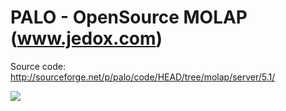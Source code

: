 PALO - OpenSource MOLAP (www.jedox.com)
====

Source code: http://sourceforge.net/p/palo/code/HEAD/tree/molap/server/5.1/


[![](https://images.microbadger.com/badges/image/zkhadikov/palo.svg)](https://microbadger.com/images/zkhadikov/palo "Get your own image badge on microbadger.com")
